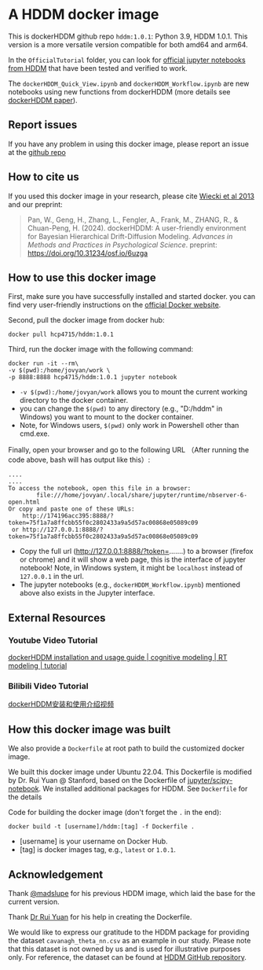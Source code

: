 # A HDDM docker image

This is dockerHDDM github repo `hddm:1.0.1`: Python 3.9, HDDM 1.0.1. This version is a more versatile version compatible for both amd64 and arm64.

In the `OfficialTutorial` folder, you can look for [official jupyter notebooks from HDDM](http://ski.clps.brown.edu/hddm_docs/tutorial.html) that have been tested and verified to work.

The `dockerHDDM_Quick_View.ipynb` and `dockerHDDM_Workflow.ipynb` are new notebooks using new functions from dockerHDDM (more details see [dockerHDDM paper](https://osf.io/preprints/psyarxiv/6uzga)).

## Report issues

If you have any problem in using this docker image, please report an issue at the [github repo](https://github.com/hcp4715/hddm_docker/issues)

## How to cite us

If you used this docker image in your research, please cite [Wiecki et al 2013](https://www.frontiersin.org/articles/10.3389/fninf.2013.00014/full) and our preprint:

> Pan, W., Geng, H., Zhang, L., Fengler, A., Frank, M., ZHANG, R., & Chuan-Peng, H. (2024). dockerHDDM: A user-friendly environment for Bayesian Hierarchical Drift-Diffusion Modeling. *Advances in Methods and Practices in Psychological Science*. preprint: https://doi.org/10.31234/osf.io/6uzga

## How to use this docker image

First, make sure you have successfully installed and started docker. you can find very user-friendly instructions on the [official Docker website](https://docs.docker.com/get-docker/).

Second, pull the docker image from docker hub:

```
docker pull hcp4715/hddm:1.0.1
```

Third, run the docker image with the following command:

```
docker run -it --rm\
-v $(pwd):/home/jovyan/work \
-p 8888:8888 hcp4715/hddm:1.0.1 jupyter notebook
```

- `-v $(pwd):/home/jovyan/work` allows you to mount the current working directory to the docker container.
- you can change the `$(pwd)` to any directory (e.g., "D:/hddm" in Windows) you want to mount to the docker container.
- Note, for Windows users, `$(pwd)` only work in Powershell other than cmd.exe.

Finally, open your browser and go to the following URL （After running the code above, bash will has output like this）:

```
....
....
To access the notebook, open this file in a browser:
        file:///home/jovyan/.local/share/jupyter/runtime/nbserver-6-open.html
Or copy and paste one of these URLs:
    http://174196acc395:8888/?token=75f1a7a8ffcbb55f0c2802433a9a5d57ac00868e05089c09
 or http://127.0.0.1:8888/?token=75f1a7a8ffcbb55f0c2802433a9a5d57ac00868e05089c09
```

- Copy the full url (http://127.0.0.1:8888/?token=.......) to a browser (firefox or chrome) and it will show a web page, this is the interface of jupyter notebook! Note, in Windows system, it might be `localhost` instead of `127.0.0.1` in the url.
- The jupyter notebooks (e.g., `dockerHDDM_Workflow.ipynb`) mentioned above also exists in the Jupyter interface.

## External Resources

### Youtube Video Tutorial

[dockerHDDM installation and usage guide | cognitive modeling | RT modeling | tutorial](https://www.youtube.com/watch?v=ZU1fbXEuP8s)

### Bilibili Video Tutorial

[dockerHDDM安装和使用介绍视频](https://www.bilibili.com/video/BV1u28Ye1ERw/)


## How this docker image was built

We also provide a `Dockerfile` at root path to build the customized docker image.

We built this docker image under Ubuntu 22.04. This Dockerfile is modified by Dr. Rui Yuan @ Stanford, based on the Dockerfile of [jupyter/scipy-notebook](https://hub.docker.com/r/jupyter/scipy-notebook/dockerfile). We installed additional packages for HDDM. See `Dockerfile` for the details

Code for building the docker image (don't forget the `.` in the end):

```
docker build -t [username]/hddm:[tag] -f Dockerfile .
```

* [username] is your username on Docker Hub.
* [tag] is docker images tag, e.g., `latest` or `1.0.1`.

## Acknowledgement

Thank [@madslupe](https://github.com/madslupe) for his previous HDDM image, which laid the base for the current version.

Thank [Dr Rui Yuan](https://scholar.google.com/citations?user=h8_wSLkAAAAJ&hl=en) for his help in creating the Dockerfile. 

We would like to express our gratitude to the HDDM package for providing the dataset `cavanagh_theta_nn.csv` as an example in our study. Please note that this dataset is not owned by us and is used for illustrative purposes only. For reference, the dataset can be found at [HDDM GitHub repository](https://github.com/hddm-devs/hddm/blob/master/hddm/examples/cavanagh_theta_nn.csv).
